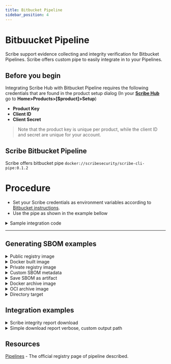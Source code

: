 ```yaml
---
title: Bitbucket Pipeline
sidebar_position: 4
---
```



# Bitbuucket Pipeline
Scribe support evidence collecting and integrity verification for Bitbucket Pipelines.
Scribe offers custom pipe to easily integrate in to your Pipelines.

## Before you begin
Integrating Scribe Hub with Bitbucket Pipeline requires the following credentials that are found in the product setup dialog (In your **[Scribe Hub](https://prod.hub.scribesecurity.com/ "Scribe Hub Link")** go to **Home>Products>[$product]>Setup**)

* **Product Key**
* **Client ID**
* **Client Secret**

>Note that the product key is unique per product, while the client ID and secret are unique for your account.

## Scribe Bitbucket Pipeline

Scribe offers bitbucket pipe `docker://scribesecurity/scribe-cli-pipe:0.1.2`

# Procedure

* Set your Scribe credentials as environment variables according to [Bitbucket instructions](https://support.atlassian.com/bitbucket-cloud/docs/variables-and-secrets/).
* Use the pipe as shown in the example bellow

<details>
  <summary>  Sample integration code </summary>

  ```YAML
  image:
    name: python:3.7

  scribe-bitbucket-simple-job: &scribe-bitbucket-simple-job
    step:
      name: scribe-bitbucket-simple-test
      - git clone -b v1.0.0-alpha.4 --single-branch https://github.com/mongo-express/mongo-express.git mongo-express-scm
      - pipe: docker://scribesecuriy.jfrog.io/scribe-docker-public-local/valint-pipe:dev-latest
        variables:
          COMMAND_NAME: bom
          TARGET: dir:mongo-express-scm
          PRODUCT_KEY: $PRODUCT_KEY
          SCRIBE_CLIENT_ID: $SCRIBE_CLIENT_ID
          SCRIBE_CLIENT_SECRET: $SCRIBE_CLIENT_SECRET
          SCRIBE_URL: "https://api.staging.scribesecurity.com"
          SCRIBE_LOGIN_URL: "https://scribesecurity-staging.us.auth0.com"
          SCRIBE_AUDIENCE: "api.staging.scribesecurity.com"
      - pipe: docker://scribesecuriy.jfrog.io/scribe-docker-public-local/valint-pipe:dev-latest
        variables:
          COMMAND_NAME: bom
          TARGET: "mongo-express:1.0.0-alpha.4" 
          VERBOSE: 2
          SCRIBE_ENABLE: "true"
          PRODUCT_KEY: $PRODUCT_KEY
          SCRIBE_CLIENT_ID: $SCRIBE_CLIENT_ID
          SCRIBE_CLIENT_SECRET: $SCRIBE_CLIENT_SECRET
          SCRIBE_URL: "https://api.staging.scribesecurity.com"
          SCRIBE_LOGIN_URL: "https://scribesecurity-staging.us.auth0.com"
          SCRIBE_AUDIENCE: "api.staging.scribesecurity.com"
      - pipe: docker://scribesecuriy.jfrog.io/scribe-docker-public-local/valint-pipe:dev-latest
        variables:
          COMMAND_NAME: report
          VERBOSE: 2
          SCRIBE_ENABLE: "true"
          PRODUCT_KEY: $PRODUCT_KEY
          SCRIBE_CLIENT_ID: $SCRIBE_CLIENT_ID
          SCRIBE_CLIENT_SECRET: $SCRIBE_CLIENT_SECRET
          SCRIBE_URL: "https://api.staging.scribesecurity.com"
          SCRIBE_LOGIN_URL: "https://scribesecurity-staging.us.auth0.com"
          SCRIBE_AUDIENCE: "api.staging.scribesecurity.com"
          TIMEOUT: 120s
      services:
      - docker

  pipelines:
    default:
    - &lt&lt: *scribe-bitbucket-simple-job

  ```

</details>

---
## Generating SBOM examples

<details>
  <summary>  Public registry image </summary>

Create SBOM from remote `busybox:latest` image, skip if found by the cache.

```YAML
  step:
    name: Test
    script:
    - pipe: docker://scribesecurity/scribe-cli-pipe:0.1.2
      variables:
        COMMAND: bom
        TARGET: busybox:latest
        PRODUCT_KEY: $PRODUCT_KEY
        SCRIBE_CLIENT_ID: $SCRIBE_CLIENT_ID
        SCRIBE_CLIENT_SECRET: $SCRIBE_CLIENT_SECRET
``` 

</details>


<details>
  <summary>  Docker built image </summary>

Create SBOM for image built by local docker `image_name:latest` image, overwrite cache.

```YAML
  step:
    name: Test
    script:
    - pipe: docker://scribesecurity/scribe-cli-pipe:0.1.2
      variables:
        COMMAND: bom
        TARGET: image_name:latest
        PRODUCT_KEY: $PRODUCT_KEY
        SCRIBE_CLIENT_ID: $SCRIBE_CLIENT_ID
        SCRIBE_CLIENT_SECRET: $SCRIBE_CLIENT_SECRET
        FORCE: true
        format: json
``` 
</details>
<details>
  <summary>  Private registry image </summary>

Custom private registry, skip cache (using `Force`), output verbose (debug level) log output.
```YAML
step:
  name: Test
  script:
  - pipe: docker://scribesecurity/scribe-cli-pipe:0.1.2
    variables:
      COMMAND: bom
      TARGET: scribesecuriy.jfrog.io/scribe-docker-local/stub_remote:latest
      PRODUCT_KEY: $PRODUCT_KEY
      SCRIBE_CLIENT_ID: $SCRIBE_CLIENT_ID
      SCRIBE_CLIENT_SECRET: $SCRIBE_CLIENT_SECRET
      FORCE: true
      VERBOSE: 2
```
</details>


<details>
  <summary>  Custom SBOM metadata </summary>

Custom metadata added to SBOM
Data will be included in the signed payload when the output is an attestation.
```YAML
step:
  name: Test
  script:
  - pipe: docker://scribesecurity/scribe-cli-pipe:0.1.2
    variables:
      COMMAND: bom
      TARGET: busybox:latest
      PRODUCT_KEY: $PRODUCT_KEY
      SCRIBE_CLIENT_ID: $SCRIBE_CLIENT_ID
      SCRIBE_CLIENT_SECRET: $SCRIBE_CLIENT_SECRET
      FORCE: true
      VERBOSE: 2
      FORMAT: json
      LABEL: test_label
      ENV: test_env
```
</details>


<details>
  <summary> Save SBOM as artifact </summary>

Using action `output_path` you can access the generated SBOM and store it as an artifact.
```YAML
step:
  name: Test
  script:
  - pipe: docker://scribesecurity/scribe-cli-pipe:0.1.2
    variables:
      COMMAND: bom
      TARGET: busybox:latest
      PRODUCT_KEY: $PRODUCT_KEY
      SCRIBE_CLIENT_ID: $SCRIBE_CLIENT_ID
      SCRIBE_CLIENT_SECRET: $SCRIBE_CLIENT_SECRET
      VERBOSE: 2
      OUTPUT_FILE: "./result_report.json"
``` 
</details>

<details>
  <summary> Docker archive image </summary>

Create SBOM from local `docker save ...` output.
```YAML
step:
  name: Test
  script:
  - pipe: docker://scribesecurity/scribe-cli-pipe:0.1.2
    variables:
      COMMAND: bom
      TARGET: saved_docker.tar
      PRODUCT_KEY: $PRODUCT_KEY
      SCRIBE_CLIENT_ID: $SCRIBE_CLIENT_ID
      SCRIBE_CLIENT_SECRET: $SCRIBE_CLIENT_SECRET
      VERBOSE: 2
``` 
</details>

<details>
  <summary> OCI archive image </summary>

Create SBOM from the local oci archive.

```YAML
step:
  name: Test
  script:
  - pipe: docker://scribesecurity/scribe-cli-pipe:0.1.2
    variables:
      COMMAND: bom
      TARGET: oci-archive:saved_oci.tar
      PRODUCT_KEY: $PRODUCT_KEY
      SCRIBE_CLIENT_ID: $SCRIBE_CLIENT_ID
      SCRIBE_CLIENT_SECRET: $SCRIBE_CLIENT_SECRET
      VERBOSE: 2
``` 
</details>

<details>
  <summary> Directory target </summary>

Create SBOM from a local directory. 

```YAML
step:
  name: Test
  script:
  - pipe: docker://scribesecurity/scribe-cli-pipe:0.1.2
    variables:
      COMMAND: bom
      TARGET: dir:./testdir
      PRODUCT_KEY: $PRODUCT_KEY
      SCRIBE_CLIENT_ID: $SCRIBE_CLIENT_ID
      SCRIBE_CLIENT_SECRET: $SCRIBE_CLIENT_SECRET
      VERBOSE: 2
``` 
</details>

## Integration examples
<details>
  <summary>  Scribe integrity report download </summary>

Download integrity report. \
The default output will be set to `scribe/valint/` subdirectory (Use `output-directory` argument to overwrite location).

```YAML
step:
  name: Test
  script:
  - pipe: docker://scribesecurity/scribe-cli-pipe:0.1.2
    variables:
      COMMAND: report
      TARGET: dir:./testdir
      PRODUCT_KEY: $PRODUCT_KEY
      SCRIBE_CLIENT_ID: $SCRIBE_CLIENT_ID
      SCRIBE_CLIENT_SECRET: $SCRIBE_CLIENT_SECRET
      VERBOSE: 2
``` 


</details>

<details>
  <summary> Simple download report verbose, custom output path </summary>

Download report for CI run and save the output to a local file.

```YAML
step:
  name: Test
  script:
  - pipe: docker://scribesecurity/scribe-cli-pipe:0.1.2
    variables:
      COMMAND: report
      PRODUCT_KEY: $PRODUCT_KEY
      SCRIBE_CLIENT_ID: $SCRIBE_CLIENT_ID
      SCRIBE_CLIENT_SECRET: $SCRIBE_CLIENT_SECRET
      VERBOSE: 2
      OUTPUT_FILE: "./result_report.json"
``` 
</details>


## Resources

[Pipelines](https://support.atlassian.com/bitbucket-cloud/docs/get-started-with-bitbucket-pipelines/) - The official registry page of pipeline described.

